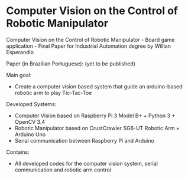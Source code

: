 # Computer Vision on the Control of Robotic Manipulator
Computer Vision on the Control of Robotic Manipulator - Board game application - Final Paper for Industrial Automation degree by Willian Esperandio

Paper (in Brazilian Portuguese): (yet to be published)

Main goal:
  - Create a computer vision based system that guide an arduino-based robotic arm to play Tic-Tac-Toe

Developed Systems:
  - Computer Vision based on Raspberry Pi 3 Model B+ + Python 3 + OpenCV 3.4
  - Robotic Manipulator based on CrustCrawler SG6-UT Robotic Arm + Arduino Uno
  - Serial communication between Raspberry Pi and Arduino

Contains:
  - All developed codes for the computer vision system, serial communication and robotic arm control
